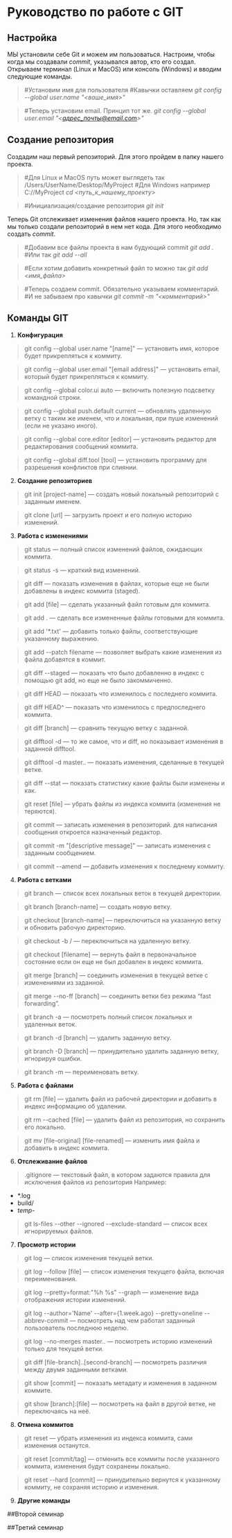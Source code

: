 # **Руководство по работе с GIT**
## **Настройка**
МЫ установили себе Git и можем им пользоваться. Настроим, чтобы когда мы создавали *commit*, указывался автор, кто его создал.
Открываем терминал (Linux и MacOS) или консоль (Windows) и вводим следующие команды.

>#Установим имя для пользователя
#Кавычки оставляем
*git config --global user.name "<ваше_имя>"*

>#Теперь установим email. Принцип тот же.
*git config --global user.email "<адрес_почты@email.com>"*
## **Создание репозитория**
Создадим наш первый репозиторий. Для этого пройдем в папку нашего проекта.
> #Для Linux и MacOS путь может выглядеть так /Users/UserName/Desktop/MyProject
#Для Windows например С://MyProject
*cd <путь_к_нашему_проекту>*

> #Инициализация/создание репозитория
*git init*

Теперь Git отслеживает изменения файлов нашего проекта. Но, так как мы только создали репозиторий в нем нет кода. Для этого необходимо создать *commit*.

>#Добавим все файлы проекта в нам будующий commit
*git add .*
#Или так
*git add --all*

> #Если хотим добавить конкретный файл то можно так
*git add <имя_файла>* 

> #Теперь создаем commit. Обязательно указываем комментарий.
#И не забываем про кавычки
*git commit -m "<комментарий>"*
## **Команды GIT**
1. **Конфигурация**
>git config --global user.name "[name]" — установить имя, которое будет прикрепляться к коммиту.

>git config --global user.email "[email address]" — установить email, который будет прикрепляться к коммиту.

>git config --global color.ui auto — включить полезную подсветку командной строки.

>git config --global push.default current — обновлять удаленную ветку с таким же именем, что и локальная, при пуше изменений (если не указано иного).

>git config --global core.editor [editor] — установить редактор для редактирования сообщений коммита.

>git config --global diff.tool [tool] — установить программу для разрешения конфликтов при слиянии.

2. **Создание репозиториев**
>git init [project-name] — создать новый локальный репозиторий с заданным именем.

>git clone [url] — загрузить проект и его полную историю изменений.
3. **Работа с изменениями**
>git status — полный список изменений файлов, ожидающих коммита.

>git status -s — краткий вид изменений.

>git diff — показать изменения в файлах, которые еще не были добавлены в индекс коммита (staged).

>git add [file] — сделать указанный файл готовым для коммита.

>git add . — сделать все измененные файлы готовыми для коммита.

>git add '*.txt' — добавить только файлы, соответствующие указанному выражению.

>git add --patch filename — позволяет выбрать какие изменения из файла добавятся в коммит.

>git diff --staged — показать что было добавленно в индекс с помощью git add, но еще не было закоммиченно.

>git diff HEAD — показать что изменилось с последнего коммита.

>git diff HEAD^ — показать что изменилось с предпоследнего коммита.

>git diff [branch] — сравнить текущую ветку с заданной.

>git difftool -d — то же самое, что и diff, но показывает изменения в заданной difftool.

>git difftool -d master.. — показать изменения, сделанные в текущей ветке.

>git diff --stat — показать статистику какие файлы были изменены и как.

>git reset [file] — убрать файлы из индекса коммита (изменения не теряются).

>git commit — записать изменения в репозиторий. для написания сообщения откроется назначенный редактор.

>git commit -m "[descriptive message]" — записать изменения с заданным сообщением.

>git commit --amend — добавить изменения к последнему коммиту.
4. **Работа с ветками**
>git branch — список всех локальных веток в текущей директории.

>git branch [branch-name] — создать новую ветку.

>git checkout [branch-name] — переключиться на указанную ветку и обновить рабочую директорию.

>git checkout -b <name> <remote>/<branch> — переключиться на удаленную ветку.

>git checkout [filename] — вернуть файл в первоначальное состояние если он еще не был добавлен в индекс коммита.

>git merge [branch] — соединить изменения в текущей ветке с изменениями из заданной.

>git merge --no-ff [branch] — соединить ветки без режима “fast forwarding”.

>git branch -a — посмотреть полный список локальных и удаленных веток.

>git branch -d [branch] — удалить заданную ветку.

>git branch -D [branch] — принудительно удалить заданную ветку, игнорируя ошибки.

>git branch -m <oldname> <newname> — переименовать ветку.
5. **Работа с файлами**
>git rm [file] — удалить файл из рабочей директории и добавить в индекс информацию об удалении.

>git rm --cached [file] — удалить файл из репозитория, но сохранить его локально.

>git mv [file-original] [file-renamed] — изменить имя файла и добавить в индекс коммита.
6. **Отслеживание файлов**

>.gitignore — текстовый файл, в котором задаются правила для исключения файлов из репозитория
Например:
* *.log 
* build/
* *temp-*
>git ls-files --other --ignored --exclude-standard — список всех игнорируемых файлов.

7. **Просмотр истории**
>git log — список изменения текущей ветки.

>git log --follow [file] — список изменения текущего файла, включая переименования.

>git log --pretty=format:"%h %s" --graph — изменение вида отображения истории изменений.

>git log --author='Name' --after={1.week.ago} --pretty=oneline --abbrev-commit — посмотреть над чем работал заданный пользователь последнюю неделю.

>git log --no-merges master.. — посмотреть историю изменений только для текущей ветки.

>git diff [file-branch]..[second-branch] — посмотреть различия между двумя заданными ветками.

>git show [commit] — показать метадату и изменения в заданном коммите.

>git show [branch]:[file] — посмотреть на файл в другой ветке, не переключаясь на неё.

8. **Отмена коммитов**
>git reset — убрать изменения из индекса коммита, сами изменения останутся.

>git reset [commit/tag] — отменить все коммиты после указанного коммита, изменения будут сохранены локально.

>git reset --hard [commit] — принудительно вернутся к указанному коммиту, не сохраняя историю и изменения.

9. **Другие команды**

##Второй семинар

##Третий семинар

